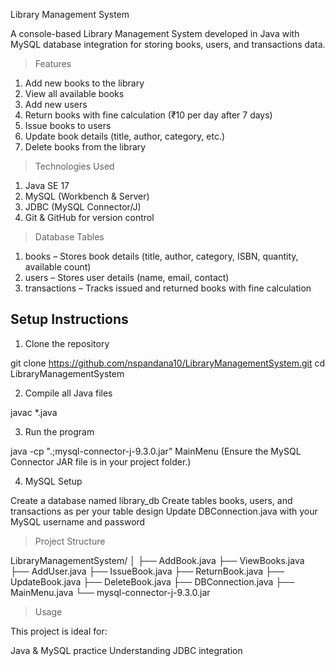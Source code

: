 Library Management System

A console-based Library Management System developed in Java with MySQL database integration for storing books, users, and transactions data.


> Features

1. Add new books to the library
2. View all available books
3. Add new users
4. Return books with fine calculation (₹10 per day after 7 days)
5. Issue books to users
6. Update book details (title, author, category, etc.)
7. Delete books from the library


> Technologies Used

1. Java SE 17
2. MySQL (Workbench & Server)
3. JDBC (MySQL Connector/J)
4. Git & GitHub for version control


> Database Tables

1. books – Stores book details (title, author, category, ISBN, quantity, available count)
2. users – Stores user details (name, email, contact)
3. transactions – Tracks issued and returned books with fine calculation


## Setup Instructions

 1. Clone the repository

git clone https://github.com/nspandana10/LibraryManagementSystem.git
cd LibraryManagementSystem

2. Compile all Java files

javac *.java

3. Run the program

java -cp ".;mysql-connector-j-9.3.0.jar" MainMenu
(Ensure the MySQL Connector JAR file is in your project folder.)

4.  MySQL Setup

Create a database named library_db
Create tables books, users, and transactions as per your table design
Update DBConnection.java with your MySQL username and password

> Project Structure

LibraryManagementSystem/
│
├── AddBook.java
├── ViewBooks.java
├── AddUser.java
├── IssueBook.java
├── ReturnBook.java
├── UpdateBook.java
├── DeleteBook.java
├── DBConnection.java
├── MainMenu.java
└── mysql-connector-j-9.3.0.jar

> Usage

This project is ideal for:

Java & MySQL practice
Understanding JDBC integration

